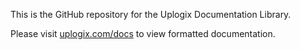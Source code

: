 This is the GitHub repository for the Uplogix Documentation Library.

Please visit [uplogix.com/docs](https://uplogix.com/docs/) to view formatted documentation.